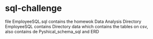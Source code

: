 # sql-challenge

file EmployeeSQL.sql contains the homewok Data Analysis
Directory EmployeeSQL contains Directory data which contains the tables on csv, also contains de Pyshical_schema_sql and ERD

